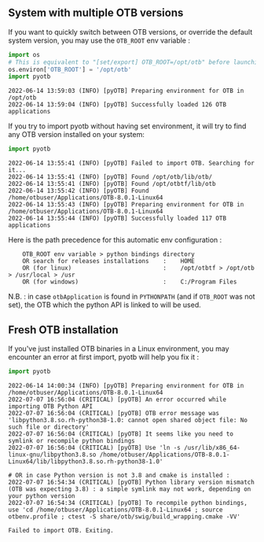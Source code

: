 ## System with multiple OTB versions

If you want to quickly switch between OTB versions, or override the default 
system version, you may use the `OTB_ROOT` env variable :

```python
import os
# This is equivalent to "[set/export] OTB_ROOT=/opt/otb" before launching python
os.environ['OTB_ROOT'] = '/opt/otb'
import pyotb
```

```text
2022-06-14 13:59:03 (INFO) [pyOTB] Preparing environment for OTB in /opt/otb
2022-06-14 13:59:04 (INFO) [pyOTB] Successfully loaded 126 OTB applications
```

If you try to import pyotb without having set environment, it will try to find 
any OTB version installed on your system:

```python
import pyotb
```

```text
2022-06-14 13:55:41 (INFO) [pyOTB] Failed to import OTB. Searching for it...
2022-06-14 13:55:41 (INFO) [pyOTB] Found /opt/otb/lib/otb/
2022-06-14 13:55:41 (INFO) [pyOTB] Found /opt/otbtf/lib/otb
2022-06-14 13:55:42 (INFO) [pyOTB] Found /home/otbuser/Applications/OTB-8.0.1-Linux64
2022-06-14 13:55:43 (INFO) [pyOTB] Preparing environment for OTB in /home/otbuser/Applications/OTB-8.0.1-Linux64
2022-06-14 13:55:44 (INFO) [pyOTB] Successfully loaded 117 OTB applications
```

Here is the path precedence for this automatic env configuration :

```text
    OTB_ROOT env variable > python bindings directory
    OR search for releases installations    :    HOME
    OR (for linux)                          :    /opt/otbtf > /opt/otb > /usr/local > /usr
    OR (for windows)                        :    C:/Program Files
```

N.B. :  in case `otbApplication` is found in `PYTHONPATH` (and if `OTB_ROOT` 
was not set), the OTB which the python API is linked to will be used.  

## Fresh OTB installation

If you've just installed OTB binaries in a Linux environment, you may 
encounter an error at first import, pyotb will help you fix it :

```python
import pyotb
```

```text
2022-06-14 14:00:34 (INFO) [pyOTB] Preparing environment for OTB in /home/otbuser/Applications/OTB-8.0.1-Linux64
2022-07-07 16:56:04 (CRITICAL) [pyOTB] An error occurred while importing OTB Python API
2022-07-07 16:56:04 (CRITICAL) [pyOTB] OTB error message was 'libpython3.8.so.rh-python38-1.0: cannot open shared object file: No such file or directory'
2022-07-07 16:56:04 (CRITICAL) [pyOTB] It seems like you need to symlink or recompile python bindings
2022-07-07 16:56:04 (CRITICAL) [pyOTB] Use 'ln -s /usr/lib/x86_64-linux-gnu/libpython3.8.so /home/otbuser/Applications/OTB-8.0.1-Linux64/lib/libpython3.8.so.rh-python38-1.0'

# OR in case Python version is not 3.8 and cmake is installed :
2022-07-07 16:54:34 (CRITICAL) [pyOTB] Python library version mismatch (OTB was expecting 3.8) : a simple symlink may not work, depending on your python version
2022-07-07 16:54:34 (CRITICAL) [pyOTB] To recompile python bindings, use 'cd /home/otbuser/Applications/OTB-8.0.1-Linux64 ; source otbenv.profile ; ctest -S share/otb/swig/build_wrapping.cmake -VV'

Failed to import OTB. Exiting.
```
